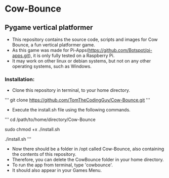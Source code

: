 # Cow-Bounce
## Pygame vertical platformer

- This repository contains the source code, scripts and images for Cow Bounce, a fun vertical platformer game.
- As this game was made for Pi-Apps(https://github.com/Botspot/pi-apps.git), it is only fully tested on a Raspberry Pi.
- It may work on other linux or debian systems, but not on any other operating systems, such as Windows.

### Installation:

- Clone this repository in terminal, to your home directory.

'''
git clone https://github.com/TomTheCodingGuy/Cow-Bounce.git
'''

- Execute the install.sh file using the following commands.

'''
cd /path/to/home/directory/Cow-Bounce

sudo chmod +x ./install.sh

./install.sh
'''

- Now there should be a folder in /opt called Cow-Bounce, also containing the contents of this repository.
- Therefore, you can delete the CowBounce folder in your home directory.
- To run the app from terminal, type 'cowbounce'.
- It should also appear in your Games Menu.

